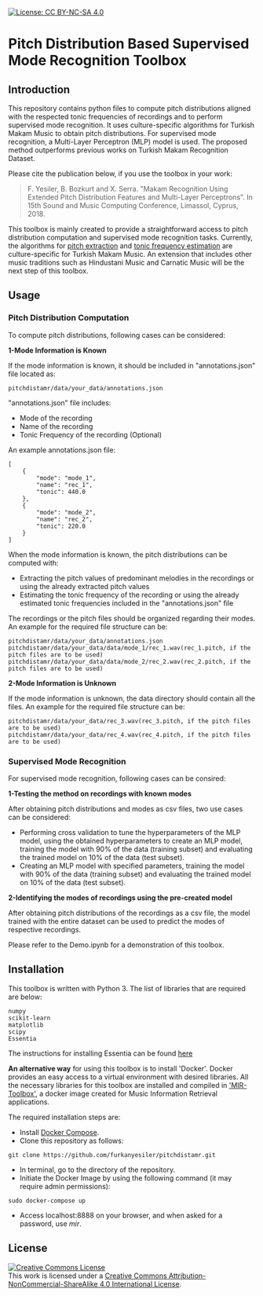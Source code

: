 [![License: CC BY-NC-SA 4.0](https://img.shields.io/badge/License-CC%20BY--NC--SA%204.0-ff69b4.svg)](http://creativecommons.org/licenses/by-nc-sa/4.0/) 
# Pitch Distribution Based Supervised Mode Recognition Toolbox

## Introduction
This repository contains python files to compute pitch distributions aligned with the respected tonic frequencies of recordings and to perform supervised mode recognition. It uses culture-specific algorithms for Turkish Makam Music to obtain pitch distributions. For supervised mode recognition, a Multi-Layer Perceptron (MLP) model is used. The proposed method outperforms previous works on Turkish Makam Recognition Dataset.

Please cite the publication below, if you use the toolbox in your work:

> F. Yesiler, B. Bozkurt and X. Serra. "Makam Recognition Using Extended Pitch Distribution Features and Multi-Layer Perceptrons". In 15th Sound and Music Computing Conference, Limassol, Cyprus, 2018.

This toolbox is mainly created to provide a straightforward access to pitch distribution computation and supervised mode recognition tasks. Currently, the algorithms for [pitch extraction](https://github.com/sertansenturk/predominantmelodymakam) and [tonic frequency estimation](https://github.com/hsercanatli/tonicidentifier_makam) are culture-specific for Turkish Makam Music. An extension that includes other music traditions such as Hindustani Music and Carnatic Music will be the next step of this toolbox.

## Usage
### Pitch Distribution Computation

To compute pitch distributions, following cases can be considered:

**1-Mode Information is Known**

If the mode information is known, it should be included in "annotations.json" file located as:
```
pitchdistamr/data/your_data/annotations.json
```
"annotations.json" file includes:
* Mode of the recording
* Name of the recording
* Tonic Frequency of the recording (Optional)

An example annotations.json file:
```
[
    {
        "mode": "mode_1",
        "name": "rec_1",
        "tonic": 440.0
    },
    {
        "mode": "mode_2",
        "name": "rec_2",
        "tonic": 220.0
    }
]
```

When the mode information is known, the pitch distributions can be computed with:
* Extracting the pitch values of predominant melodies in the recordings or using the already extracted pitch values
* Estimating the tonic frequency of the recording or using the already estimated tonic frequencies included in the "annotations.json" file

The recordings or the pitch files should be organized regarding their modes. An example for the required file structure can be:
```
pitchdistamr/data/your_data/annotations.json
pitchdistamr/data/your_data/data/mode_1/rec_1.wav(rec_1.pitch, if the pitch files are to be used)
pitchdistamr/data/your_data/data/mode_2/rec_2.wav(rec_2.pitch, if the pitch files are to be used)
```

**2-Mode Information is Unknown**

If the mode information is unknown, the data directory should contain all the files. An example for the required file structure can be:
```
pitchdistamr/data/your_data/rec_3.wav(rec_3.pitch, if the pitch files are to be used)
pitchdistamr/data/your_data/rec_4.wav(rec_4.pitch, if the pitch files are to be used)
```

### Supervised Mode Recognition

For supervised mode recognition, following cases can be consired:

**1-Testing the method on recordings with known modes**

After obtaining pitch distributions and modes as csv files, two use cases can be considered:
* Performing cross validation to tune the hyperparameters of the MLP model, using the obtained hyperparameters to create an MLP model, training the model with 90% of the data (training subset) and evaluating the trained model on 10% of the data (test subset).
* Creating an MLP model with specified parameters, training the model with 90% of the data (training subset) and evaluating the trained model on 10% of the data (test subset).

**2-Identifying the modes of recordings using the pre-created model**

After obtaining pitch distributions of the recordings as a csv file, the model trained with the entire dataset can be used to predict the modes of respective recordings.

Please refer to the Demo.ipynb for a demonstration of this toolbox.

## Installation

This toolbox is written with Python 3. The list of libraries that are required are below:
```
numpy
scikit-learn
matplotlib
scipy
Essentia
```
The instructions for installing Essentia can be found [here](http://essentia.upf.edu/documentation/installing.html)

**An alternative way** for using this toolbox is to install 'Docker'. Docker provides an easy access to a virtual environment with desired libraries. All the necessary libraries for this toolbox are installed and compiled in ['MIR-Toolbox'](https://github.com/MTG/MIR-toolbox-docker), a docker image created for Music Information Retrieval applications.

The required installation steps are:
* Install [Docker Compose](https://docs.docker.com/compose/install/).
* Clone this repository as follows:
```
git clone https://github.com/furkanyesiler/pitchdistamr.git
```
* In terminal, go to the directory of the repository.
* Initiate the Docker Image by using the following command (it may require admin permissions):
```
sudo docker-compose up
```
* Access localhost:8888 on your browser, and when asked for a password, use *mir*.

## License
<a rel="license" href="http://creativecommons.org/licenses/by-nc-sa/4.0/"><img alt="Creative Commons License" style="border-width:0" src="https://i.creativecommons.org/l/by-nc-sa/4.0/88x31.png" /></a><br />This work is licensed under a <a rel="license" href="http://creativecommons.org/licenses/by-nc-sa/4.0/">Creative Commons Attribution-NonCommercial-ShareAlike 4.0 International License</a>.

